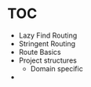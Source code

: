 # TOC

- Lazy Find Routing
- Stringent Routing
- Route Basics
- Project structures
  - Domain specific
- 

